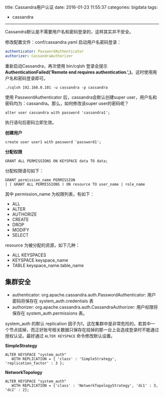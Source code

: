 title: Cassandra用户认证
date: 2016-01-23 11:55:37
categories: bigdata
tags:
- cassandra
---

Cassandra默认是不需要用户名和密码登录的，这样其实并不安全。

修改配置文件：conf/cassandra.yaml 启动用户名密码登录：

```yaml
authenticator: PasswordAuthenticator
authorizer: CassandraAuthorizer
```

重新启动Cassandra，再次使用 bin/cqlsh 登录会提示 **AuthenticationFailed('Remote end requires authentication.',)**。这时使用用户名和密码登录即可。

```
./cqlsh 192.168.0.101 -u cassandra -p cassandra
```

使用 PasswordAuthenticator 后，cassandra会默认创建super user，用户名和密码均为：cassandra。那么，如何修改该super user的密码呢？

```
alter user cassandra with password 'cassandra1';
```

执行语句后密码立即生效。

**创建用户**

```
create user user1 with password 'password1';
```

**分配权限**

```
GRANT ALL PERMISSIONS ON KEYSPACE data TO data;
```

分配权限语句如下：

```
GRANT permission_name PERMISSION
| ( GRANT ALL PERMISSIONS ) ON resource TO user_name | role_name
```

其中 permission_name 为权限列表，有如下：

- ALL
- ALTER
- AUTHORIZE
- CREATE
- DROP
- MODIFY
- SELECT

resource 为被分配的资源，如下几种：

- ALL KEYSPACES
- KEYSPACE keyspace_name
- TABLE keyspace_name.table_name

## 集群安全

- authenticator: org.apache.cassandra.auth.PasswordAuthenticator: 用户密码将保存在 system_auth.credentials 表
- authorizer: org.apache.cassandra.auth.CassandraAuthorizer: 用户权限将保存在 system_auth.permissions 表。

system_auth 的默认 replication 因子为1，这在集群中是非常危险的。若其中一个节点挂掉，而正好账号相关数据只保存在挂掉的那一台上会造成登录时不能通过授权认证。最好通过 `ALTER KEYSPACE` 命令修改默认设置。

**SimpleStrategy**

```
ALTER KEYSPACE "system_auth"
   WITH REPLICATION = { 'class' : 'SimpleStrategy', 'replication_factor' : 3 };
```

**NetworkTopology**

```
ALTER KEYSPACE "system_auth"
   WITH REPLICATION = {'class' : 'NetworkTopologyStrategy', 'dc1' : 3, 'dc2' : 2};
```